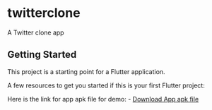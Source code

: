 # twitterclone

A Twitter clone app

## Getting Started

This project is a starting point for a Flutter application.

A few resources to get you started if this is your first Flutter project:

Here is the link for app apk file for demo: - [Download App apk file ](https://drive.google.com/file/d/1qrGrb2hMA50uoMeHGdmCGLKhGyzV7D96/view?usp=sharing)
